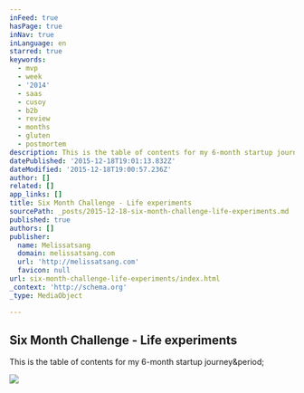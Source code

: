 ```yaml
---
inFeed: true
hasPage: true
inNav: true
inLanguage: en
starred: true
keywords:
  - mvp
  - week
  - '2014'
  - saas
  - cusoy
  - b2b
  - review
  - months
  - gluten
  - postmortem
description: This is the table of contents for my 6-month startup journey.
datePublished: '2015-12-18T19:01:13.832Z'
dateModified: '2015-12-18T19:00:57.236Z'
author: []
related: []
app_links: []
title: Six Month Challenge - Life experiments
sourcePath: _posts/2015-12-18-six-month-challenge-life-experiments.md
published: true
authors: []
publisher:
  name: Melissatsang
  domain: melissatsang.com
  url: 'http://melissatsang.com'
  favicon: null
url: six-month-challenge-life-experiments/index.html
_context: 'http://schema.org'
_type: MediaObject

---
```

<article style=""><h1>Six Month Challenge - Life experiments</h1><p>This is the table of contents for my 6-month startup journey&amp;period;</p></article>

![](https://the-grid-user-content.s3-us-west-2.amazonaws.com/af2f498b-2d4e-4c98-9d26-aad99f150156.jpg)